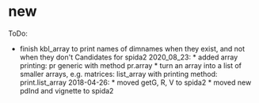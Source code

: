 # new
ToDo:
   * finish kbl_array to print names of dimnames when they exist, and not
     when they don't
Candidates for spida2
2020_08_23:
    * added array printing: pr generic with method pr.array
    * turn an array into a list of smaller arrays, e.g. matrices: list_array
      with printing method: print.list_array
2018-04-26:
    * moved getG, R, V to spida2
    * moved new pdInd and vignette to spida2
